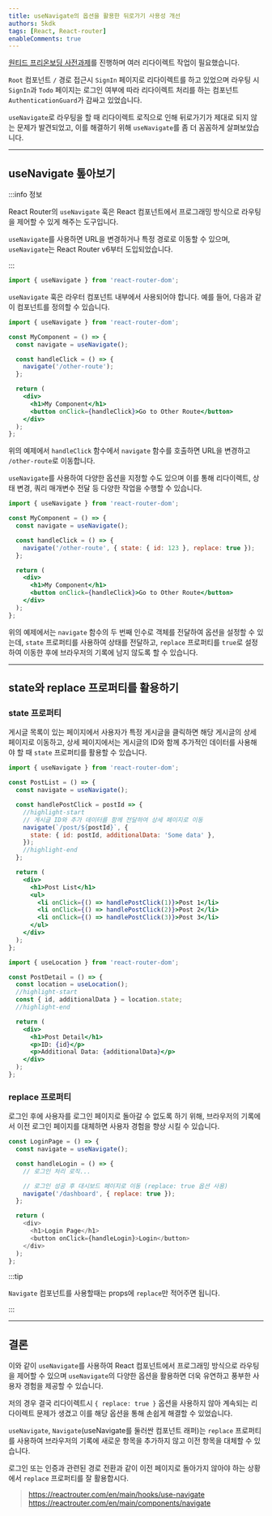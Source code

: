 ```yaml
---
title: useNavigate의 옵션을 활용한 뒤로가기 사용성 개선
authors: 5kdk
tags: [React, React-router]
enableComments: true
---
```


[원티드 프리온보딩 사전과제](https://github.com/5kdk/wanted-pre-onboarding-frontend/tree/main)를 진행하며 여러 리다이렉트 작업이 필요했습니다.

`Root` 컴포넌트 `/` 경로 접근시 `SignIn` 페이지로 리다이렉트를 하고 있었으며 라우팅 시 `SignIn`과 `Todo` 페이지는 로그인 여부에 따라 리다이렉트 처리를 하는 컴포넌트 `AuthenticationGuard`가 감싸고 있었습니다.

`useNavigate`로 라우팅을 할 때 리다이렉트 로직으로 인해 뒤로가기가 제대로 되지 않는 문제가 발견되었고, 이를 해결하기 위해 `useNavigate`를 좀 더 꼼꼼하게 살펴보았습니다.

<!--truncate-->

---

## useNavigate 톺아보기

:::info 정보

React Router의 `useNavigate` 훅은 React 컴포넌트에서 프로그래밍 방식으로 라우팅을 제어할 수 있게 해주는 도구입니다.

`useNavigate`를 사용하면 URL을 변경하거나 특정 경로로 이동할 수 있으며, `useNavigate`는 React Router v6부터 도입되었습니다.

:::

```jsx
import { useNavigate } from 'react-router-dom';
```

`useNavigate` 훅은 라우터 컴포넌트 내부에서 사용되어야 합니다. 예를 들어, 다음과 같이 컴포넌트를 정의할 수 있습니다.

```jsx
import { useNavigate } from 'react-router-dom';

const MyComponent = () => {
  const navigate = useNavigate();

  const handleClick = () => {
    navigate('/other-route');
  };

  return (
    <div>
      <h1>My Component</h1>
      <button onClick={handleClick}>Go to Other Route</button>
    </div>
  );
};
```

위의 예제에서 `handleClick` 함수에서 `navigate` 함수를 호출하면 URL을 변경하고 `/other-route`로 이동합니다.

`useNavigate`를 사용하여 다양한 옵션을 지정할 수도 있으며 이를 통해 리다이렉트, 상태 변경, 쿼리 매개변수 전달 등 다양한 작업을 수행할 수 있습니다.

```jsx
import { useNavigate } from 'react-router-dom';

const MyComponent = () => {
  const navigate = useNavigate();

  const handleClick = () => {
    navigate('/other-route', { state: { id: 123 }, replace: true });
  };

  return (
    <div>
      <h1>My Component</h1>
      <button onClick={handleClick}>Go to Other Route</button>
    </div>
  );
};
```

위의 예제에서는 `navigate` 함수의 두 번째 인수로 객체를 전달하여 옵션을 설정할 수 있는데, `state` 프로퍼티를 사용하여 상태를 전달하고, `replace` 프로퍼티를 `true`로 설정하여 이동한 후에 브라우저의 기록에 남지 않도록 할 수 있습니다.

---

## state와 replace 프로퍼티를 활용하기

### state 프로퍼티

게시글 목록이 있는 페이지에서 사용자가 특정 게시글을 클릭하면 해당 게시글의 상세 페이지로 이동하고, 상세 페이지에서는 게시글의 ID와 함께 추가적인 데이터를 사용해야 할 때 `state` 프로퍼티를 활용할 수 있습니다.

```jsx
import { useNavigate } from 'react-router-dom';

const PostList = () => {
  const navigate = useNavigate();

  const handlePostClick = postId => {
    //highlight-start
    // 게시글 ID와 추가 데이터를 함께 전달하여 상세 페이지로 이동
    navigate(`/post/${postId}`, {
      state: { id: postId, additionalData: 'Some data' },
    });
    //highlight-end
  };

  return (
    <div>
      <h1>Post List</h1>
      <ul>
        <li onClick={() => handlePostClick(1)}>Post 1</li>
        <li onClick={() => handlePostClick(2)}>Post 2</li>
        <li onClick={() => handlePostClick(3)}>Post 3</li>
      </ul>
    </div>
  );
};
```

```jsx
import { useLocation } from 'react-router-dom';

const PostDetail = () => {
  const location = useLocation();
  //highlight-start
  const { id, additionalData } = location.state;
  //highlight-end

  return (
    <div>
      <h1>Post Detail</h1>
      <p>ID: {id}</p>
      <p>Additional Data: {additionalData}</p>
    </div>
  );
};
```

### replace 프로퍼티

로그인 후에 사용자를 로그인 페이지로 돌아갈 수 없도록 하기 위해, 브라우저의 기록에서 이전 로그인 페이지를 대체하면 사용자 경험을 향상 시킬 수 있습니다.

```js
const LoginPage = () => {
  const navigate = useNavigate();

  const handleLogin = () => {
    // 로그인 처리 로직...

    // 로그인 성공 후 대시보드 페이지로 이동 (replace: true 옵션 사용)
    navigate('/dashboard', { replace: true });
  };

  return (
    <div>
      <h1>Login Page</h1>
      <button onClick={handleLogin}>Login</button>
    </div>
  );
};
```

:::tip

`Navigate` 컴포넌트를 사용할때는 props에 `replace`만 적어주면 됩니다.

:::

---

## 결론

이와 같이 `useNavigate`를 사용하여 React 컴포넌트에서 프로그래밍 방식으로 라우팅을 제어할 수 있으며 `useNavigate`의 다양한 옵션을 활용하면 더욱 유연하고 풍부한 사용자 경험을 제공할 수 있습니다.

저의 경우 결국 리다이렉트시 `{ replace: true }` 옵션을 사용하지 않아 계속되는 리다이렉트 문제가 생겼고 이를 해당 옵션을 통해 손쉽게 해결할 수 있었습니다.

`useNavigate`, `Navigate`(useNavigate를 둘러싼 컴포넌트 래퍼)는 `replace` 프로퍼티를 사용하여 브라우저의 기록에 새로운 항목을 추가하지 않고 이전 항목을 대체할 수 있습니다.

로그인 또는 인증과 관련된 경로 전환과 같이 이전 페이지로 돌아가지 않아야 하는 상황에서 `replace` 프로퍼티를 잘 활용합시다.

> https://reactrouter.com/en/main/hooks/use-navigate  
> https://reactrouter.com/en/main/components/navigate
